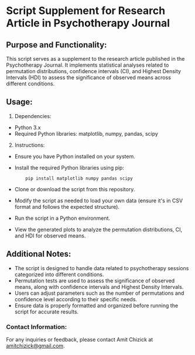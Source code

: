 # **Script Supplement for Research Article in Psychotherapy Journal**

## Purpose and Functionality:
This script serves as a supplement to the research article published in the Psychotherapy Journal. 
It implements statistical analyses related to permutation distributions, confidence intervals (CI), and Highest Density Intervals (HDI) to assess the significance of observed means across different conditions.

## Usage:
1. Dependencies:
- Python 3.x
- Required Python libraries: matplotlib, numpy, pandas, scipy
2. Instructions:
- Ensure you have Python installed on your system.
- Install the required Python libraries using pip:

          pip install matplotlib numpy pandas scipy

- Clone or download the script from this repository.
- Modify the script as needed to load your own data (ensure it's in CSV format and follows the expected structure).
- Run the script in a Python environment.
- View the generated plots to analyze the permutation distributions, CI, and HDI for observed means.

## Additional Notes:
- The script is designed to handle data related to psychotherapy sessions categorized into different conditions.
- Permutation tests are used to assess the significance of observed means, along with confidence intervals and Highest Density Intervals.
- Users can adjust parameters such as the number of permutations and confidence level according to their specific needs.
- Ensure data is properly formatted and organized before running the script for accurate results.

### Contact Information:
For any inquiries or feedback, please contact Amit Chizick at amitchizick@gmail.com.
